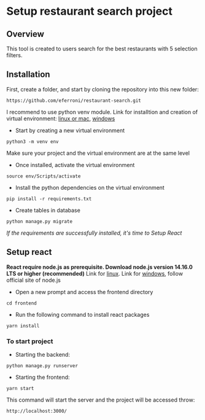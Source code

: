 # Setup restaurant search project

## Overview
This tool is created to users search for the best restaurants with 5 selection filters.


## Installation

First, create a folder, and start by cloning the repository into this new folder:

```
https://github.com/eferroni/restaurant-search.git
```

I recommend to use python venv module.
Link for installtion and creation of virtual environment:
[linux or mac](https://gist.github.com/Geoyi/d9fab4f609e9f75941946be45000632b),
[windows](https://packaging.python.org/guides/installing-using-pip-and-virtual-environments/)


- Start by creating a new virtual environment

```
python3 -m venv env
```

Make sure your project and the virtual environment are at the same level


- Once installed, activate the virtual environment

```
source env/Scripts/activate
```

- Install the python dependencies on the virtual environment


```
pip install -r requirements.txt
```

- Create tables in database

```
python manage.py migrate
```

_If the requirements are successfully installed, it's time to Setup React_


## Setup react
**React require node.js as prerequisite. Download node.js version 14.16.0 LTS or higher (recommended)**
Link for [linux](https://www.digitalocean.com/community/tutorials/how-to-install-node-js-on-ubuntu-18-04). Link
for [windows](https://nodejs.org/en/),  follow official site of node.js

- Open a new prompt and access the frontend directory
```
cd frontend
```

- Run the following command to install react packages
```
yarn install
```


### To start project

- Starting the backend:

```
python manage.py runserver
```

- Starting the frontend:
```
yarn start
```

This command will start the server and the project will be accessed throw:

```
http://localhost:3000/
```


